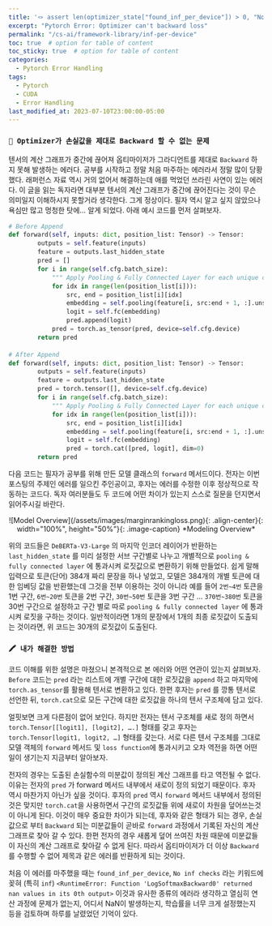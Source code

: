 ```yaml
---
title: '🪢 assert len(optimizer_state["found_inf_per_device"]) > 0, "No inf checks were recorded for this optimizer." AssertionError: No inf checks were recorded for this optimizer.'
excerpt: "Pytorch Error: Optimizer can't backward loss"
permalink: "/cs-ai/framework-library/inf-per-device"
toc: true  # option for table of content
toc_sticky: true  # option for table of content
categories:
  - Pytorch Error Handling
tags:
  - Pytorch
  - CUDA
  - Error Handling
last_modified_at: 2023-07-10T23:00:00-05:00
---
```


### `🤔 Optimizer가 손실값을 제대로 Backward 할 수 없는 문제`

텐서의 계산 그래프가 중간에 끊어져 옵티마이저가 그라디언트를 제대로 `Backward` 하지 못해 발생하는 에러다. 공부를 시작하고 정말 처음 마주하는 에러라서 정말 많이 당황했다. 래퍼런스 자료 역시 거의 없어서 해결하는데 애를 먹었던  쓰라린 사연이 있는 에러다. 이 글을 읽는 독자라면 대부분 텐서의 계산 그래프가 중간에 끊어진다는 것이 무슨 의미일지 이해하시지 못할거라 생각한다. 그게 정상이다. 필자 역시 알고 싶지 않았으나 욕심만 많고 멍청한 탓에… 알게 되었다. 아래 예시 코드를 먼저 살펴보자.

```python
# Before Append
def forward(self, inputs: dict, position_list: Tensor) -> Tensor:
        outputs = self.feature(inputs)
        feature = outputs.last_hidden_state
        pred = []
        for i in range(self.cfg.batch_size):
            """ Apply Pooling & Fully Connected Layer for each unique cell in batch (one notebook_id) """
            for idx in range(len(position_list[i])):
                src, end = position_list[i][idx]
                embedding = self.pooling(feature[i, src:end + 1, :].unsqueeze(dim=0))  # maybe don't need mask
                logit = self.fc(embedding)
                pred.append(logit)  
            pred = torch.as_tensor(pred, device=self.cfg.device)
        return pred

# After Append
def forward(self, inputs: dict, position_list: Tensor) -> Tensor:
        outputs = self.feature(inputs)
        feature = outputs.last_hidden_state
        pred = torch.tensor([], device=self.cfg.device)
        for i in range(self.cfg.batch_size):
            """ Apply Pooling & Fully Connected Layer for each unique cell in batch (one notebook_id) """
            for idx in range(len(position_list[i])):
                src, end = position_list[i][idx]
                embedding = self.pooling(feature[i, src:end + 1, :].unsqueeze(dim=0))  # maybe don't need mask
                logit = self.fc(embedding)
                pred = torch.cat([pred, logit], dim=0)
        return pred
```

다음 코드는 필자가 공부를 위해 만든 모델 클래스의 `forward` 메서드이다. 전자는 이번 포스팅의 주제인 에러를 일으킨 주인공이고, 후자는 에러를 수정한 이후 정상적으로 작동하는 코드다. 독자 여러분들도 두 코드에 어떤 차이가 있는지 스스로 질문을 던지면서 읽어주시길 바란다. 
<p markdown="1" align="center">
![Model Overview](/assets/images/marginrankingloss.png){: .align-center}{: width="100%", height="50%"}{: .image-caption}
*Modeling Overview*
</p>

위의 코드들은 `DeBERTa-V3-Large` 의 마지막 인코더 레이어가 반환하는 `last_hidden_state` 를 미리 설정한 서브 구간별로 나누고 개별적으로 `pooling & fully connected layer` 에 통과시켜 로짓값으로 변환하기 위해 만들었다. 쉽게 말해 입력으로 토큰(단어) 384개 짜리 문장을 하나 넣었고, 모델은 384개의 개별 토큰에 대한 임베딩 값을 반환했는데 그것을 전부 이용하는 것이 아니라 예를 들어 `2번~4번` 토큰을 1번 구간, `6번~20번` 토큰을 2번 구간, `30번~50번` 토큰을 3번 구간 … `370번~380번` 토큰을 30번 구간으로 설정하고 구간 별로 따로 `pooling & fully connected layer` 에 통과시켜 로짓을 구하는 것이다. 일반적이라면 1개의 문장에서 1개의 최종 로짓값이 도출되는 것이라면, 위 코드는 30개의 로짓값이 도출된다. 

### `🖍️ 내가 해결한 방법`

코드 이해를 위한 설명은 마쳤으니 본격적으로 본 에러와 어떤 연관이 있는지 살펴보자. `Before` 코드는 `pred` 라는 리스트에 개별 구간에 대한 로짓값을 `append` 하고 마지막에 `torch.as_tensor`를 활용해 텐서로 변환하고 있다. 한편 후자는 `pred` 를 깡통 텐서로 선언한 뒤, `torch.cat`으로 모든 구간에 대한 로짓값을 하나의 텐서 구조체에 담고 있다. 

얼핏보면 크게 다른점이 없어 보인다. 하지만 전자는 텐서 구조체를 새로 정의 하면서 `torch.Tensor[[logit1], [logit2], ….]` 형태를 갖고 후자는 `torch.Tensor[logit1, logit2, …]` 형태를 갖는다. 서로 다른 텐서 구조체를 그대로 모델 객체의 `forward` 메서드 및 `loss function`에 통과시키고 오차 역전을 하면 어떤 일이 생기는지 지금부터 알아보자.

전자의 경우는 도출된 손실함수의 미분값이 정의된 계산 그래프를 타고 역전될 수 없다. 이유는 전자의 `pred` 가 forward 메서드 내부에서 새로이 정의 되었기 때문이다. 후자 역시 마찬가지 아닌가 싶을 것이다. 후자의 `pred` 역시 `forward` 메서드 내부에서 정의된 것은 맞지만 `torch.cat`을 사용하면서 구간의 로짓값들 위에 새로이 차원을 덮어쓰는것이 아니게 된다. 이것이 매우 중요한 차이가 되는데, 후자와 같은 형태가 되는 경우, 손실값으로 부터 `Backward` 되는 미분값들이 곧바로 `forward` 과정에서 기록된 자신의 계산 그래프로 찾아 갈 수 있다. 한편 전자의 경우 새롭게 덮어 쓰여진 차원 때문에 미분값들이 자신의 계산 그래프로 찾아갈 수 없게 된다. 따라서 옵티마이저가 더 이상 `Backward` 를 수행할 수 없어 제목과 같은 에러를 반환하게 되는 것이다. 

처음 이 에러를 마주했을 때는  `found_inf_per_device`, `No inf checks` 라는 키워드에 꽂혀 (특히 `inf`)  `<RuntimeError: Function 'LogSoftmaxBackward0' returned nan values in its 0th output>` 이것과 유사한 종류의 에러라 생각하고 열심히 연산 과정에 문제가 없는지, 어디서 NaN이 발생하는지, 학습률을 너무 크게 설정했는지 등을 검토하며 하루를 날렸었던 기억이 있다.